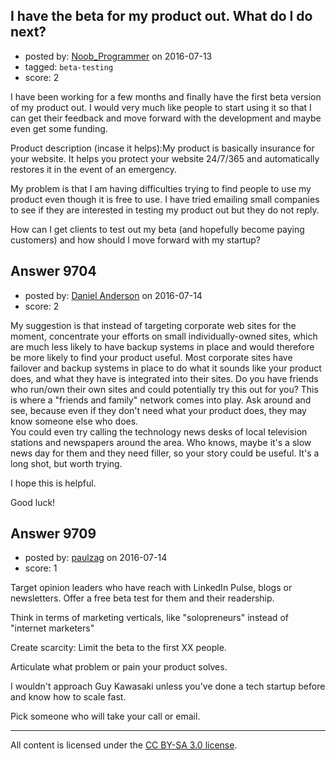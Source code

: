 ## I have the beta for my product out. What do I do next?

- posted by: [Noob_Programmer](https://stackexchange.com/users/3836853/noob-programmer) on 2016-07-13
- tagged: `beta-testing`
- score: 2

<p>I have been working for a few months and finally have the first beta version of my product out. I would very much like people to start using it so that I can get their feedback and move forward with the development and maybe even get some funding.</p>

<p>Product description (incase it helps):My product is basically insurance for your website. It helps you protect your website 24/7/365 and automatically restores it in the event of an emergency. </p>

<p>My problem is that I am having difficulties trying to find people to use my product even though it is free to use. I have tried emailing small companies to see if they are interested in testing my product out but they do not reply.</p>

<p>How can I get clients to test out my beta (and hopefully become paying customers) and how should I move forward with my startup?</p>



## Answer 9704

- posted by: [Daniel Anderson](https://stackexchange.com/users/8398759/daniel-anderson) on 2016-07-14
- score: 2

<p>My suggestion is that instead of targeting corporate web sites for the moment, concentrate your efforts on small individually-owned sites, which are much less likely to have backup systems in place and would therefore be more likely to find your product useful.  Most corporate sites have failover and backup systems in place to do what it sounds like your product does, and what they have is integrated into their sites. 
Do you have friends who run/own their own sites and could potentially try this out for you?  This is where a "friends and family" network comes into play.  Ask around and see, because even if they don't need what your product does, they may know someone else who does.<br>
You could even try calling the technology news desks of local television stations and newspapers around the area.  Who knows, maybe it's a slow news day for them and they need filler, so your story could be useful.  It's a long shot, but worth trying.</p>

<p>I hope this is helpful.</p>

<p>Good luck!</p>



## Answer 9709

- posted by: [paulzag](https://stackexchange.com/users/5451744/paulzag) on 2016-07-14
- score: 1

<p>Target opinion leaders who have reach with LinkedIn Pulse, blogs or newsletters. Offer a free beta test for them and their readership. </p>

<p>Think in terms of marketing verticals, like "solopreneurs" instead of "internet marketers"</p>

<p>Create scarcity: Limit the beta to the first XX people.</p>

<p>Articulate what problem or pain your product solves.</p>

<p>I wouldn't approach Guy Kawasaki unless you've done a tech startup before and know how to scale fast.</p>

<p>Pick someone who will take your call or email.</p>




---

All content is licensed under the [CC BY-SA 3.0 license](https://creativecommons.org/licenses/by-sa/3.0/).
